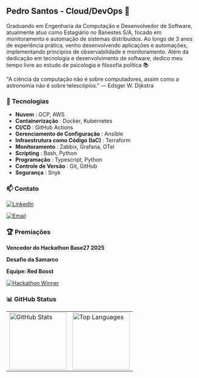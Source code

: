 ## Pedro Santos - Cloud/DevOps 👋

Graduando em Engenharia da Computação e Desenvolvedor de Software, atualmente atuo como Estagiário no Banestes S/A, focado em monitoramento e automação de sistemas distribuídos. Ao longo de 3 anos de experiência prática, venho desenvolvendo aplicações e automações, implementando princípios de observabilidade e monitoramento. Além da dedicação em tecnologia e desenvolvimento de software, dedico meu tempo livre ao estudo de psicologia e filosofia política 📚

"A ciência da computação não é sobre computadores, assim como a astronomia não é sobre telescópios." — Edsger W. Dijkstra

### 🔧 Tecnologias

* **Nuvem** : GCP, AWS
* **Containerização** : Docker, Kubernetes
* **CI/CD** : GitHub Actions
* **Gerenciamento de Configuração** : Ansible
* **Infraestrutura como Código (IaC)** : Terraform
* **Monitoramento** : Zabbix, Grafana, OTel
* **Scripting** : Bash, Python
* **Programação** : Typescript, Python
* **Controle de Versão** : Git, GitHub
* **Segurança** : Snyk

### 📫 Contato

[![LinkedIn](https://img.shields.io/badge/LinkedIn-Perfil-blue?style=for-the-badge&logo=linkedin&logoColor=white)](https://www.linkedin.com/in/pedrosantosh/)

[![Email](https://img.shields.io/badge/Email-Enviar-green?style=for-the-badge&logo=gmail&logoColor=white)](mailto:santos.pedroh26@gmail.com)

### 🏆 Premiações

**Vencedor do Hackathon Base27 2025** 

**Desafio da Samarco**

**Equipe: Red Boost**

[![Hackathon Winner](https://img.shields.io/badge/Hackathon_Winner-2025-2e2e2e?style=for-the-badge&logo=trophy&logoColor=gold&labelColor=FFD700)](https://www.linkedin.com/posts/base27hub_96-talentos-reunidos-3-dias-intensos-e-um-activity-7366102932536078336-RcEW?utm_source=share&utm_medium=member_desktop&rcm=ACoAADzmHSYBtoHLnoPutSXWjhAU1wrlGg0l8xw)

### 📊 GitHub Status

<table>
  <tr>
    <td>
      <img src="https://github-readme-stats.vercel.app/api?username=hPedroSantos&show_icons=true&theme=radical" alt="GitHub Stats" height="150"/>
    </td>
    <td>
      <img src="https://github-readme-stats.vercel.app/api/top-langs/?username=hPedroSantos&layout=compact&theme=dark" alt="Top Languages" height="150"/>
    </td>
  </tr>
</table>


